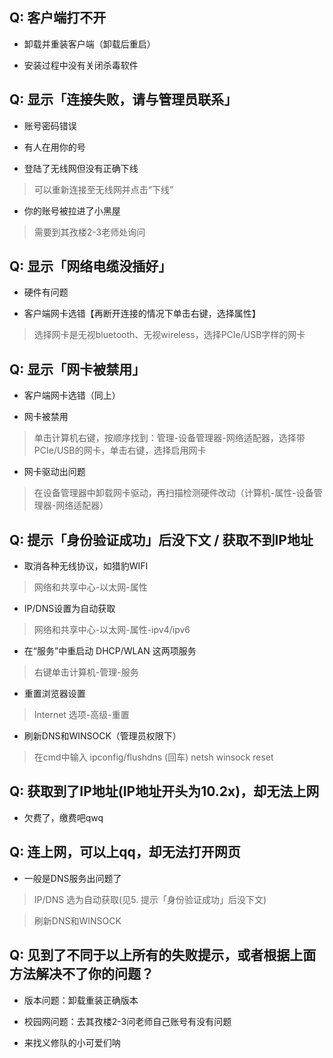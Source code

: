 ## Q: 客户端打不开

* 卸载并重装客户端（卸载后重启）

* 安装过程中没有关闭杀毒软件

## 

## Q: 显示「连接失败，请与管理员联系」

* 账号密码错误

* 有人在用你的号

* 登陆了无线网但没有正确下线

> 可以重新连接至无线网并点击“下线”

* 你的账号被拉进了小黑屋

> 需要到其孜楼2-3老师处询问

## 

## Q: 显示「网络电缆没插好」

* 硬件有问题

* 客户端网卡选错【再断开连接的情况下单击右键，选择属性】

> 选择网卡是无视bluetooth、无视wireless，选择PCIe/USB字样的网卡

## 

## Q: 显示「网卡被禁用」

* 客户端网卡选错（同上）

* 网卡被禁用

> 单击计算机右键，按顺序找到：管理-设备管理器-网络适配器，选择带PCIe/USB的网卡，单击右键，选择启用网卡

* 网卡驱动出问题

> 在设备管理器中卸载网卡驱动，再扫描检测硬件改动（计算机-属性-设备管理器-网络适配器）

## 

## Q: 提示「身份验证成功」后没下文 / 获取不到IP地址

* 取消各种无线协议，如猎豹WIFI

> 网络和共享中心-以太网-属性

* IP/DNS设置为自动获取

> 网络和共享中心-以太网-属性-ipv4/ipv6

* 在“服务”中重启动 DHCP/WLAN 这两项服务

> 右键单击计算机-管理-服务

* 重置浏览器设置

> Internet 选项-高级-重置

* 刷新DNS和WINSOCK（管理员权限下）

> 在cmd中输入 ipconfig/flushdns \(回车\) netsh winsock reset

## 

## Q: 获取到了IP地址\(IP地址开头为10.2x\)，却无法上网

* 欠费了，缴费吧qwq

## 

## Q: 连上网，可以上qq，却无法打开网页

* 一般是DNS服务出问题了

> IP/DNS 选为自动获取\(见5. 提示「身份验证成功」后没下文\)

> 刷新DNS和WINSOCK



## Q: 见到了不同于以上所有的失败提示，或者根据上面方法解决不了你的问题？

* 版本问题：卸载重装正确版本

* 校园网问题：去其孜楼2-3问老师自己账号有没有问题

* 来找义修队的小可爱们呐




